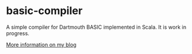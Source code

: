 # basic-compiler

A simple compiler for Dartmouth BASIC implemented in Scala.
It is work in progress.

[More information on my blog](https://uberset.wordpress.com/2015/11/08/hello-world/)
